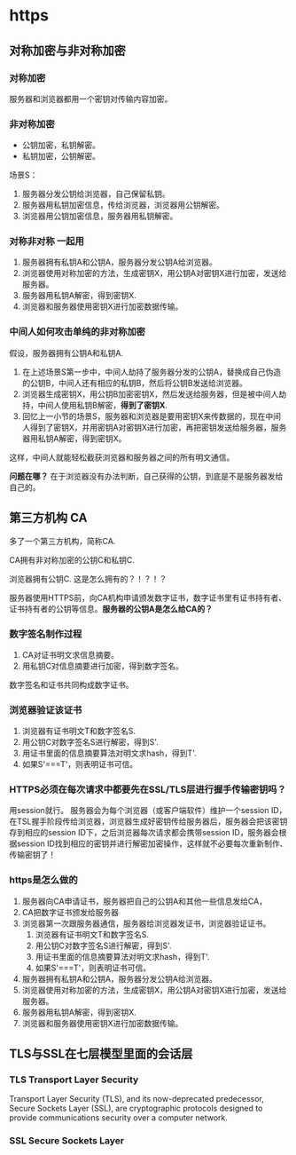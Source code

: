 # https

## 对称加密与非对称加密

### 对称加密
服务器和浏览器都用一个密钥对传输内容加密。

### 非对称加密
- 公钥加密，私钥解密。
- 私钥加密，公钥解密。

场景S：
1. 服务器分发公钥给浏览器，自己保留私钥。
2. 服务器用私钥加密信息，传给浏览器，浏览器用公钥解密。
3. 浏览器用公钥加密信息，服务器用私钥解密。

### 对称非对称 一起用
1. 服务器拥有私钥A和公钥A，服务器分发公钥A给浏览器。
2. 浏览器使用对称加密的方法，生成密钥X，用公钥A对密钥X进行加密，发送给服务器。
3. 服务器用私钥A解密，得到密钥X.
4. 浏览器和服务器使用密钥X进行加密数据传输。

### 中间人如何攻击单纯的非对称加密
假设，服务器拥有公钥A和私钥A.
1. 在上述场景S第一步中，中间人劫持了服务器分发的公钥A，替换成自己伪造的公钥B，中间人还有相应的私钥B，然后将公钥B发送给浏览器。
2. 浏览器生成密钥X，用公钥B加密密钥X，然后发送给服务器，但是被中间人劫持，中间人使用私钥B解密，**得到了密钥X**.
3. 回忆上一小节的场景S，服务器和浏览器是要用密钥X来传数据的，现在中间人得到了密钥X，并用密钥A对密钥X进行加密，再把密钥发送给服务器，服务器用私钥A解密，得到密钥X。

这样，中间人就能轻松截获浏览器和服务器之间的所有明文通信。

**问题在哪？**
在于浏览器没有办法判断，自己获得的公钥，到底是不是服务器发给自己的。

## 第三方机构 CA
多了一个第三方机构，简称CA. 

CA拥有非对称加密的公钥C和私钥C.

浏览器拥有公钥C. 这是怎么拥有的？！？！？

服务器使用HTTPS前，向CA机构申请颁发数字证书，数字证书里有证书持有者、证书持有者的公钥等信息。**服务器的公钥A是怎么给CA的？**

### 数字签名制作过程
1. CA对证书明文求信息摘要。
2. 用私钥C对信息摘要进行加密，得到数字签名。

数字签名和证书共同构成数字证书。

### 浏览器验证该证书
1. 浏览器有证书明文T和数字签名S.
2. 用公钥C对数字签名S进行解密，得到S'.
3. 用证书里面的信息摘要算法对明文求hash，得到T'.
4. 如果S'===T'，则表明证书可信。

### HTTPS必须在每次请求中都要先在SSL/TLS层进行握手传输密钥吗？
用session就行。
服务器会为每个浏览器（或客户端软件）维护一个session ID，在TSL握手阶段传给浏览器，浏览器生成好密钥传给服务器后，服务器会把该密钥存到相应的session ID下，之后浏览器每次请求都会携带session ID，服务器会根据session ID找到相应的密钥并进行解密加密操作，这样就不必要每次重新制作、传输密钥了！


### https是怎么做的
1. 服务器向CA申请证书，服务器把自己的公钥A和其他一些信息发给CA，
2. CA把数字证书颁发给服务器
3. 浏览器第一次跟服务器通信，服务器给浏览器发证书，浏览器验证证书。
    1. 浏览器有证书明文T和数字签名S.
    2. 用公钥C对数字签名S进行解密，得到S'.
    3. 用证书里面的信息摘要算法对明文求hash，得到T'.
    4. 如果S'===T'，则表明证书可信。
4. 服务器拥有私钥A和公钥A，服务器分发公钥A给浏览器。
5. 浏览器使用对称加密的方法，生成密钥X，用公钥A对密钥X进行加密，发送给服务器。
6. 服务器用私钥A解密，得到密钥X.
7. 浏览器和服务器使用密钥X进行加密数据传输。


## TLS与SSL在七层模型里面的会话层
### TLS Transport Layer Security
Transport Layer Security (TLS), and its now-deprecated predecessor, Secure Sockets Layer (SSL), are cryptographic protocols designed to provide communications security over a computer network.

### SSL Secure Sockets Layer

